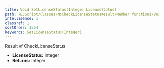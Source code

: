 ```yaml
---
title: Void SetLicenseStatus(Integer LicenseStatus)
path: /EJScript/Classes/NSCheckLicenseStatusResult/Member functions/Void SetLicenseStatus(Integer p_0)
intellisense: 1
classref: 1
sortOrder: 1554
keywords: SetLicenseStatus(Integer)
---
```



Result of CheckLicenseStatus



* **LicenseStatus:** Integer
* **Returns:** Integer


